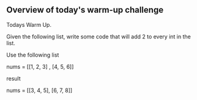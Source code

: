 ## Overview of today's warm-up challenge

Todays Warm Up.

Given the following list, write some code that will add 2 to every int in the list.

Use the following list

nums = [[1, 2, 3] , [4, 5, 6]]

result

nums = [[3, 4, 5], [6, 7, 8]]


